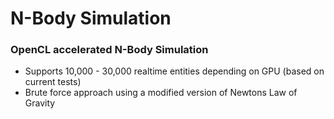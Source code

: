 # N-Body Simulation

### OpenCL accelerated N-Body Simulation
* Supports 10,000 - 30,000 realtime entities depending on GPU (based on current tests)
* Brute force approach using a modified version of Newtons Law of Gravity